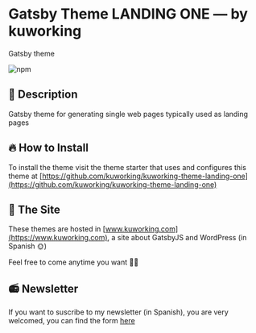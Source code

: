 # Gatsby Theme LANDING ONE — by kuworking

Gatsby theme

![npm](https://img.shields.io/npm/v/gatsby-theme-kuworking-landing-one?style=flat-square)

## 📝 Description

Gatsby theme for generating single web pages typically used as landing pages

## 🔥 How to Install

To install the theme visit the theme starter that uses and configures this theme at [https://github.com/kuworking/kuworking-theme-landing-one](https://github.com/kuworking/kuworking-theme-landing-one)

## 🖖 The Site

These themes are hosted in [www.kuworking.com](https://www.kuworking.com), a site about GatsbyJS and WordPress (in Spanish 🌞)

Feel free to come anytime you want 🙋‍♂️

## 📻 Newsletter

If you want to suscribe to my newsletter (in Spanish), you are very welcomed, you can find the form [here](https://www.kuworking.com/list)
